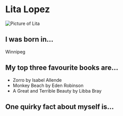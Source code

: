 # Lita Lopez
![Picture of Lita](https://scontent.fyvr2-1.fna.fbcdn.net/v/t1.0-9/10994159_10204682828607966_3397955789227013128_n.jpg?_nc_cat=100&_nc_ht=scontent.fyvr2-1.fna&oh=96316c41495127f5b9a0216e8a00f2bb&oe=5CCE8934)

## I was born in...
Winnipeg

## My top three favourite books are...
* Zorro by Isabel Allende
* Monkey Beach by Eden Robinson
* A Great and Terrible Beauty by Libba Bray

## One quirky fact about myself is...

